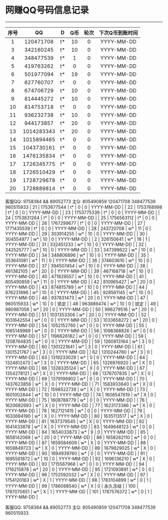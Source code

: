 # 网赚QQ号码信息记录
---

| 序号 |    QQ     | D | Q币 | 轮次 | 下次Q币到账时间 |
|:---:|:----------:|:-: |:-: |:-: |:-------: |
| 1   | 120471708  | t* | 10 | 0 | YYYY-MM-DD | ok
| 3   | 342160245  | t* | 10 | 0 | YYYY-MM-DD | ok
| 4   | 348477539  | t* | 1 | 0 | YYYY-MM-DD | ok
| 5   | 419763262  | t* | 0 | 0 | YYYY-MM-DD | ok
| 6   | 501977094  | t* | 19 | 0 | YYYY-MM-DD | ok
| 7   | 627760707  | t* | 0 | 0 | YYYY-MM-DD | ok
| 8   | 674706729  | t* | 10 | 0 | YYYY-MM-DD | ok
| 9   | 814445272  | t* | 10 | 0 | YYYY-MM-DD | ok
| 10  | 814753718  | t* | 0 | 0 | YYYY-MM-DD | ok
| 11  | 936232738  | t* | 10 | 0 | YYYY-MM-DD | ok
| 12  | 944173857  | t* | 20 | 0 | YYYY-MM-DD | ok
| 13  | 1014283343 | t* | 20 | 0 | YYYY-MM-DD | ok
| 14  | 1015894465 | t* | 0 | 0 | YYYY-MM-DD | ok
| 15  | 1043730161 | t* | 0 | 0 | YYYY-MM-DD | ok
| 16  | 1476135834 | t* | 0 | 0 | YYYY-MM-DD | ok
| 17  | 1726345775 | t* | 0 | 0 | YYYY-MM-DD | ok
| 18  | 1726510429 | t* | 0 | 0 | YYYY-MM-DD | ok
| 19  | 1728729678 | t* | 0 | 0 | YYYY-MM-DD | ok
| 20  | 1728889814 | t* | 0 | 0 | YYYY-MM-DD | ok
客服QQ: 9758384 && 89052773 主Q: 805490859   120471708   348477539   960515933
| 21  | 1753677544 | t* | 0 | 0 | YYYY-MM-DD |
| 22  | 1753768998 | t* | 0 | 0 | YYYY-MM-DD |
| 23  | 1753775339 | t* | 0 | 0 | YYYY-MM-DD |
| 24  | 1753831264 | t* | 0 | 0 | YYYY-MM-DD |
| 25  | 1756563112 | t* | 0 | 0 | YYYY-MM-DD |
| 26  | 1767299677 | t* | 0 | 0 | YYYY-MM-DD |
| 27  | 1771435539 | t* | 0 | 0 | YYYY-MM-DD |
| 28  | 243720708  | w* | 11 | 0 | YYYY-MM-DD |
| 29  | 303914255  | w* | 10 | 0 | YYYY-MM-DD |
| 30  | 304554977  | w* | 10 | 0 | YYYY-MM-DD |
| 2   | 326150641  | w* | 16 | 1 | YYYY-MM-DD |
| 31  | 332451233  | w* | 10 | 0 | YYYY-MM-DD |
| 32  | 342525777  | w* | 10 | 0 | YYYY-MM-DD |
| 33  | 347399622  | w* | 10 | 0 | YYYY-MM-DD |
| 34  | 348806896  | w* | 10 | 0 | YYYY-MM-DD |
| 35  | 353641081  | w* | 11 | 0 | YYYY-MM-DD |
| 36  | 374603610  | w* | 10 | 0 | YYYY-MM-DD |
| 37  | 394507454  | w* | 10 | 0 | YYYY-MM-DD |
| 38  | 461382105  | w* | 20 | 0 | YYYY-MM-DD |
| 39  | 467168718  | w* | 10 | 0 | YYYY-MM-DD |
| 40  | 471829557  | w* | 10 | 0 | YYYY-MM-DD |
| 41  | 805490859  | w* | 11 | 0 | YYYY-MM-DD |
| 42  | 810965427  | w* | 20 | 0 | YYYY-MM-DD |
| 43  | 874815789  | w* | 10 | 0 | YYYY-MM-DD |
| 44  | 876231896  | w* | 10 | 0 | YYYY-MM-DD |
| 45  | 928561145  | w* | 10 | 0 | YYYY-MM-DD |
| 46  | 937831473  | w* | 20 | 0 | YYYY-MM-DD |
| 47  | 960515933  | w* | 10 | 0 | 锁定 |
| 48  | 963889474  | w* | 10 | 0 | 锁定 |
| 49  | 980987056  | w* | 20 | 0 | YYYY-MM-DD |
| 50  | 996279516  | w* | 20 | 0 | YYYY-MM-DD |
| 51  | 1031353306 | w* | 20 | 0 | YYYY-MM-DD |
| 52  | 1031642554 | w* | 0 | 0 | YYYY-MM-DD |
| 53  | 1033658272 | w* | 20 | 0 | YYYY-MM-DD |
| 54  | 1052152760 | w* | 0 | 0 | YYYY-MM-DD |
| 55  | 1065149989 | w* | 0 | 0 | YYYY-MM-DD |
| 56  | 1098368826 | w* | 0 | 0 | YYYY-MM-DD |
| 57  | 1196626182 | w* | 0 | 0 | YYYY-MM-DD |
| 58  | 1208764835 | w* | 0 | 0 | YYYY-MM-DD |
| 59  | 1260813164 | w* | 3 | 0 | YYYY-MM-DD |
| 60  | 1301221841 | w* | 3 | 0 | YYYY-MM-DD |
| 61  | 1301521767 | w* | 3 | 0 | YYYY-MM-DD |
| 62  | 1310244780 | w* | 3 | 0 | YYYY-MM-DD |
| 63  | 1319233029 | w* | 0 | 0 | YYYY-MM-DD |
| 64  | 1324812473 | w* | 3 | 0 | YYYY-MM-DD |
| 65  | 1326976920 | w* | X | 0 | YYYY-MM-DD |
| 66  | 1328335124 | w* | X | 0 | YYYY-MM-DD |
| 67  | 1354278121 | w* | X | 0 | YYYY-MM-DD |
| 68  | 1376707835 | w* | X | 0 | YYYY-MM-DD |
| 69  | 1379198902 | w* | 0 | 0 | YYYY-MM-DD |
| 70  | 1437623856 | w* | X | 0 | YYYY-MM-DD |
| 71  | 1583933640 | w* | X | 0 | YYYY-MM-DD |
| 72  | 1598522739 | w* | X | 0 | YYYY-MM-DD |
| 73  | 1601002844 | w* | 10 | 0 | YYYY-MM-DD |
| 74  | 1608547619 | w* | X | 0 | YYYY-MM-DD |
| 75  | 1608788779 | w* | 0 | 0 | YYYY-MM-DD |
| 76  | 1620682693 | w* | X | 0 | YYYY-MM-DD |
| 77  | 1623173386 | w* | X | 0 | YYYY-MM-DD |
| 78  | 1627121415 | w* | 0 | 0 | YYYY-MM-DD |
| 79  | 1633694190 | w* | X | 0 | YYYY-MM-DD |
| 80  | 1635113517 | w* | X | 0 | YYYY-MM-DD |
| 81  | 1637379545 | w* | X | 0 | YYYY-MM-DD |
| 82  | 1641433878 | w* | X | 0 | YYYY-MM-DD |
| 83  | 1649648123 | w* | 0 | 0 | YYYY-MM-DD |
| 84  | 1654033873 | w* | 9 | 0 | YYYY-MM-DD |
| 85  | 1658142068 | w* | 20 | 0 | YYYY-MM-DD |
| 86  | 1658262110 | w* | 0 | 0 | YYYY-MM-DD |
| 87  | 1659584609 | w* | X | 0 | YYYY-MM-DD |
| 88  | 1659849723 | w* | X | 0 | YYYY-MM-DD |
| 89  | 1679829025 | w* | X | 0 | YYYY-MM-DD |
| 90  | 1694939760 | w* | 0 | 0 | YYYY-MM-DD |
| 91  | 1695561872 | w* | 10 | 0 | YYYY-MM-DD |
| 92  | 1696136210 | w* | X | 0 | YYYY-MM-DD |
| 93  | 1715567968 | w* | 0 | 0 | YYYY-MM-DD |
| 94  | 1716215878 | w* | 20 | 0 | YYYY-MM-DD |
| 95  | 1721093891 | w* | 0 | 0 | YYYY-MM-DD |
| 96  | 1752592032 | w* | X | 0 | YYYY-MM-DD |
| 97  | 1754120183 | w* | X | 1 | YYYY-MM-DD |
| 98  | 1783104899 | w* | 0 | 1 | YYYY-MM-DD |
| 99  | 1786068540 | w* | X | 0 | 永久冻结 |
| 100 | 1787070651 | w* | X | 1 | YYYY-MM-DD |
| 101 | 1787576372 | w* | 0 | 1 | YYYY-MM-DD |

客服QQ: 9758384 && 89052773 主Q: 805490859   120471708   348477539   960515933